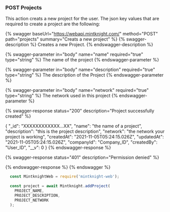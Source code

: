 ### POST Projects

This action creats a new project for the user. The json key values that are required to create a project are the following:


{% swagger baseUrl="https://webapi.mintknight.com/" method="POST" path="projects" summary="Creats a new project" %} {% swagger-description %} Creates a new Project. {% endswagger-description %}

{% swagger-parameter in="body" name="name" required="true" type="string" %} The name of the project {% endswagger-parameter %}

{% swagger-parameter in="body" name="description" required="true" type="string" %} The description of the Project {% endswagger-parameter %}

{% swagger-parameter in="body" name="network" required="true" type="string" %} The network used in this project {% endswagger-parameter %}


{% swagger-response status="200" description="Project successfully created" %}

{
    "_id": "XXXXXXXXXXXX...XX",
    "name": "the name of a project",
    "description": "this is the project description",
    "network": "the network your project is working",
    "createdAt": "2021-11-05T05:24:15.026Z",
    "updatedAt": "2021-11-05T05:24:15.026Z",
    "companyId": "Company_ID",
    "createdBy": "User_ID",
    "__v": 0
}
{% endswagger-response %}

{% swagger-response status="401" description="Permission denied" %}

{% endswagger-response %} {% endswagger %}


```javascript
  const MintknightWeb = require('mintknight-web');
  
  const project = await Mintknight.addProject(
    PROJECT_NAME,
    PROJECT_DESCRIPTION,
    PROJECT_NETWORK
  );
```